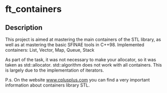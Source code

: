 # ft_containers

## Description
This project is aimed at mastering the main containers of the STL library, as well as at mastering the basic SFINAE tools in C++98.
Implemented containers:
List, Vector, Map, Queue, Stack

As part of the task, it was not necessary to make your allocator, so it was taken as std::allocator.
std::algorithm does not work with all containers. This is largely due to the implementation of iterators.

P.s. On the website www.cplusplus.com you can find a very important information about containers library STL.
